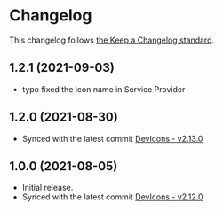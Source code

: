 # Changelog

This changelog follows [the Keep a Changelog standard](https://keepachangelog.com).

## 1.2.1 (2021-09-03)
- typo fixed the icon name in Service Provider

## 1.2.0 (2021-08-30)
- Synced with the latest commit [DevIcons - v2.13.0](https://github.com/devicons/devicon/releases/tag/v2.13.0)

## 1.0.0 (2021-08-05)
- Initial release.
- Synced with the latest commit [DevIcons - v2.12.0](https://github.com/devicons/devicon/releases/tag/v2.12.0)
